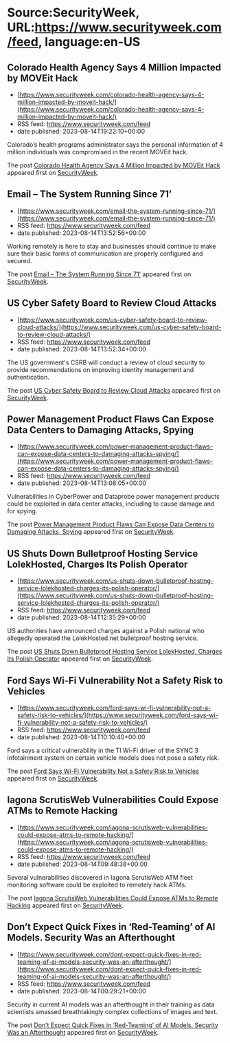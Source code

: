 # Source:SecurityWeek, URL:https://www.securityweek.com/feed, language:en-US

## Colorado Health Agency Says 4 Million Impacted by MOVEit Hack
 - [https://www.securityweek.com/colorado-health-agency-says-4-million-impacted-by-moveit-hack/](https://www.securityweek.com/colorado-health-agency-says-4-million-impacted-by-moveit-hack/)
 - RSS feed: https://www.securityweek.com/feed
 - date published: 2023-08-14T19:22:10+00:00

<p>Colorado’s health programs administrator says the personal information of 4 million individuals was compromised in the recent MOVEit hack.</p>
<p>The post <a href="https://www.securityweek.com/colorado-health-agency-says-4-million-impacted-by-moveit-hack/" rel="nofollow">Colorado Health Agency Says 4 Million Impacted by MOVEit Hack</a> appeared first on <a href="https://www.securityweek.com" rel="nofollow">SecurityWeek</a>.</p>

## Email – The System Running Since 71’
 - [https://www.securityweek.com/email-the-system-running-since-71/](https://www.securityweek.com/email-the-system-running-since-71/)
 - RSS feed: https://www.securityweek.com/feed
 - date published: 2023-08-14T13:52:56+00:00

<p>Working remotely is here to stay and businesses should continue to make sure their basic forms of communication are properly configured and secured. </p>
<p>The post <a href="https://www.securityweek.com/email-the-system-running-since-71/" rel="nofollow">Email – The System Running Since 71’</a> appeared first on <a href="https://www.securityweek.com" rel="nofollow">SecurityWeek</a>.</p>

## US Cyber Safety Board to Review Cloud Attacks
 - [https://www.securityweek.com/us-cyber-safety-board-to-review-cloud-attacks/](https://www.securityweek.com/us-cyber-safety-board-to-review-cloud-attacks/)
 - RSS feed: https://www.securityweek.com/feed
 - date published: 2023-08-14T13:52:34+00:00

<p>The US government's CSRB will conduct a review of cloud security to provide recommendations on improving identity management and authentication.</p>
<p>The post <a href="https://www.securityweek.com/us-cyber-safety-board-to-review-cloud-attacks/" rel="nofollow">US Cyber Safety Board to Review Cloud Attacks</a> appeared first on <a href="https://www.securityweek.com" rel="nofollow">SecurityWeek</a>.</p>

## Power Management Product Flaws Can Expose Data Centers to Damaging Attacks, Spying
 - [https://www.securityweek.com/power-management-product-flaws-can-expose-data-centers-to-damaging-attacks-spying/](https://www.securityweek.com/power-management-product-flaws-can-expose-data-centers-to-damaging-attacks-spying/)
 - RSS feed: https://www.securityweek.com/feed
 - date published: 2023-08-14T13:08:05+00:00

<p>Vulnerabilities in CyberPower and Dataprobe power management products could be exploited in data center attacks, including to cause damage and for spying.</p>
<p>The post <a href="https://www.securityweek.com/power-management-product-flaws-can-expose-data-centers-to-damaging-attacks-spying/" rel="nofollow">Power Management Product Flaws Can Expose Data Centers to Damaging Attacks, Spying</a> appeared first on <a href="https://www.securityweek.com" rel="nofollow">SecurityWeek</a>.</p>

## US Shuts Down Bulletproof Hosting Service LolekHosted, Charges Its Polish Operator
 - [https://www.securityweek.com/us-shuts-down-bulletproof-hosting-service-lolekhosted-charges-its-polish-operator/](https://www.securityweek.com/us-shuts-down-bulletproof-hosting-service-lolekhosted-charges-its-polish-operator/)
 - RSS feed: https://www.securityweek.com/feed
 - date published: 2023-08-14T12:35:29+00:00

<p>US authorities have announced charges against a Polish national who allegedly operated the LolekHosted.net bulletproof hosting service.</p>
<p>The post <a href="https://www.securityweek.com/us-shuts-down-bulletproof-hosting-service-lolekhosted-charges-its-polish-operator/" rel="nofollow">US Shuts Down Bulletproof Hosting Service LolekHosted, Charges Its Polish Operator</a> appeared first on <a href="https://www.securityweek.com" rel="nofollow">SecurityWeek</a>.</p>

## Ford Says Wi-Fi Vulnerability Not a Safety Risk to Vehicles
 - [https://www.securityweek.com/ford-says-wi-fi-vulnerability-not-a-safety-risk-to-vehicles/](https://www.securityweek.com/ford-says-wi-fi-vulnerability-not-a-safety-risk-to-vehicles/)
 - RSS feed: https://www.securityweek.com/feed
 - date published: 2023-08-14T10:10:40+00:00

<p>Ford says a critical vulnerability in the TI Wi-Fi driver of the SYNC 3 infotainment system on certain vehicle models does not pose a safety risk.</p>
<p>The post <a href="https://www.securityweek.com/ford-says-wi-fi-vulnerability-not-a-safety-risk-to-vehicles/" rel="nofollow">Ford Says Wi-Fi Vulnerability Not a Safety Risk to Vehicles</a> appeared first on <a href="https://www.securityweek.com" rel="nofollow">SecurityWeek</a>.</p>

## Iagona ScrutisWeb Vulnerabilities Could Expose ATMs to Remote Hacking
 - [https://www.securityweek.com/iagona-scrutisweb-vulnerabilities-could-expose-atms-to-remote-hacking/](https://www.securityweek.com/iagona-scrutisweb-vulnerabilities-could-expose-atms-to-remote-hacking/)
 - RSS feed: https://www.securityweek.com/feed
 - date published: 2023-08-14T09:48:38+00:00

<p>Several vulnerabilities discovered in Iagona ScrutisWeb ATM fleet monitoring software could be exploited to remotely hack ATMs. </p>
<p>The post <a href="https://www.securityweek.com/iagona-scrutisweb-vulnerabilities-could-expose-atms-to-remote-hacking/" rel="nofollow">Iagona ScrutisWeb Vulnerabilities Could Expose ATMs to Remote Hacking</a> appeared first on <a href="https://www.securityweek.com" rel="nofollow">SecurityWeek</a>.</p>

## Don’t Expect Quick Fixes in ‘Red-Teaming’ of AI Models. Security Was an Afterthought
 - [https://www.securityweek.com/dont-expect-quick-fixes-in-red-teaming-of-ai-models-security-was-an-afterthought/](https://www.securityweek.com/dont-expect-quick-fixes-in-red-teaming-of-ai-models-security-was-an-afterthought/)
 - RSS feed: https://www.securityweek.com/feed
 - date published: 2023-08-14T00:29:21+00:00

<p>Security in current AI models was an afterthought in their training as data scientists amassed breathtakingly complex collections of images and text.</p>
<p>The post <a href="https://www.securityweek.com/dont-expect-quick-fixes-in-red-teaming-of-ai-models-security-was-an-afterthought/" rel="nofollow">Don’t Expect Quick Fixes in ‘Red-Teaming’ of AI Models. Security Was an Afterthought</a> appeared first on <a href="https://www.securityweek.com" rel="nofollow">SecurityWeek</a>.</p>

